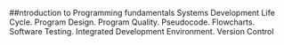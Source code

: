 ##ntroduction to Programming fundamentals
Systems Development Life Cycle.
Program Design.
Program Quality.
Pseudocode.
Flowcharts.
Software Testing.
Integrated Development Environment.
Version Control
